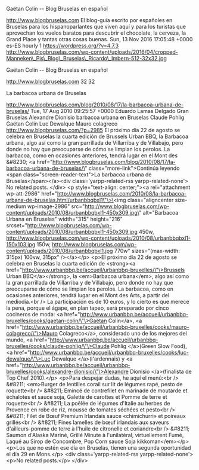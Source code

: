Gaëtan Colin -- Blog Bruselas en español

http://www.blogbruselas.com El blog-guía escrito por españoles en
Bruselas para los hispanoparlantes que viven aquí y para los turistas
que aprovechan los vuelos baratos para descubrir el chocolate, la
cerveza, la Grand Place y tantas otras cosas buenas. Sun, 13 Nov 2016
17:05:48 +0000 es-ES hourly 1 https://wordpress.org/?v=4.7.3
http://www.blogbruselas.com/wp-content/uploads/2016/04/cropped-Manneken\_Pis\_Blog\_Bruselas\_Ricardo\_Imbern-512-32x32.jpg

Gaëtan Colin -- Blog Bruselas en español

http://www.blogbruselas.com 32 32

La barbacoa urbana de Bruselas

http://www.blogbruselas.com/blog/2010/08/17/la-barbacoa-urbana-de-bruselas/
Tue, 17 Aug 2010 09:25:57 +0000 Eduardo Lamas Delgado Gran Bruselas
Alexandre Dionisio barbacoa urbana en Bruselas Claude Pohlig Gaëtan
Colin Luc Dewalque Mauro colagreco http://www.blogbruselas.com/?p=2985
El próximo día 22 de agosto se celebra en Bruselas la cuarta edición de
Brussels Urban BBQ, la Barbacoa urbana, algo así como la gran parrillada
de Villarriba y de Villabajo, pero donde no hay que preocuparse de cómo
se limpian los perolos. La barbacoa, como en ocasiones anteriores,
tendrá lugar en el Mont des &\#8230; \<a
href=\"http://www.blogbruselas.com/blog/2010/08/17/la-barbacoa-urbana-de-bruselas/\"
class=\"more-link\"\>Continúa leyendo \<span
class=\"screen-reader-text\"\>La barbacoa urbana de
Bruselas\</span\>\</a\>\<div class=\'yarpp-related-rss
yarpp-related-none\'\> No related posts. \</div\> \<p
style=\"text-align: center;\"\>\<a rel=\"attachment wp-att-2986\"
href=\"http://www.blogbruselas.com/2010/08/la-barbacoa-urbana-de-bruselas.html/urbanbbqbxl1\"\>\<img
class=\"aligncenter size-medium wp-image-2986\"
src=\"http://www.blogbruselas.com/wp-content/uploads/2010/08/urbanbbqbxl1-450x309.jpg\"
alt=\"Barbacoa Urbana en Bruselas\" width=\"315\" height=\"216\"
srcset=\"http://www.blogbruselas.com/wp-content/uploads/2010/08/urbanbbqbxl1-450x309.jpg
450w,
http://www.blogbruselas.com/wp-content/uploads/2010/08/urbanbbqbxl1-150x103.jpg
150w,
http://www.blogbruselas.com/wp-content/uploads/2010/08/urbanbbqbxl1.jpg
770w\" sizes=\"(max-width: 315px) 100vw, 315px\" /\>\</a\>\</p\> \<p\>El
próximo día 22 de agosto se celebra en Bruselas la cuarta edición de
\<strong\>\<a
href=\"http://www.urbanbbq.be/accueil/urbanbbq-bruxelles/\"\>Brussels
Urban BBQ\</a\>\</strong\>, la \<em\>Barbacoa urbana\</em\>, algo así
como la gran parrillada de Villarriba y de Villabajo, pero donde no hay
que preocuparse de cómo se limpian los perolos. La barbacoa, como en
ocasiones anteriores, tendrá lugar en el Mont des Arts, a partir del
mediodía.\<br /\> La participación es de 10 euros, y lo cierto es que
merece la pena, porque el ágape, en plan tapeo, será preparado por cinco
cocineros de moda: \<a
href=\"http://www.urbanbbq.be/accueil/urbanbbq-bruxelles/cooks/gaetan-colin/\"\>Gaëtan
Colin\</a\>, \<a
href=\"http://www.urbanbbq.be/accueil/urbanbbq-bruxelles/cooks/mauro-colagreco/\"\>Mauro
Colagreco\</a\>, considerado uno de los mejores del mundo, \<a
href=\"http://www.urbanbbq.be/accueil/urbanbbq-bruxelles/cooks/claude-pohlig/\"\>Claude
Pohlig \</a\>(Green Slow Food), \<a
href=\"http://www.urbanbbq.be/accueil/urbanbbq-bruxelles/cooks/luc-dewalque/\"\>Luc
Dewalque \</a\>(l'ardennais) y \<a
href=\"http://www.urbanbbq.be/accueil/urbanbbq-bruxelles/cooks/alexandre-dionisio/\"\>Alexandre
Dionisio \</a\>(finalista de Top Chef 2010).\</p\> \<p\>Para despejar
dudas, he aquí el menú:\<br /\> &\#8211; \<em\>Burger de lentilles
corail sur lit de légumes rapé, pesto de roquette\<br /\> &\#8211;
Emincé de contrefilet en marinade de moutarde et échalotes et sauce
soja, Galette de carottes et Pomme de terre et roquette\<br /\> &\#8211;
La poêlée de légumes d'Italie au herbes de Provence en robe de riz,
mousse de tomates séchées et pesto\<br /\> &\#8211; Filet de Bœuf
Premium Irlandais sauce «chimichurri» et poireaux grillés\<br /\>
&\#8211; Fines lamelles de bœuf irlandais aux saveurs d'ailleurs-pomme
de terre à l'huile de citronelle et coriandre\<br /\> &\#8211; Saumon
d'Alaska Mariné, Grillé Minute à l'unilatéral, virtuellement Fumé, Laqué
au Sirop de Concombre, Pop Corn sauce Soja kikkoman\</em\>\</p\>
\<p\>Los que no estén ese día en Bruselas, tienen una segunda
oportunidad el día 29 en Mons.\</p\> \<div class=\'yarpp-related-rss
yarpp-related-none\'\> \<p\>No related posts.\</p\> \</div\>
